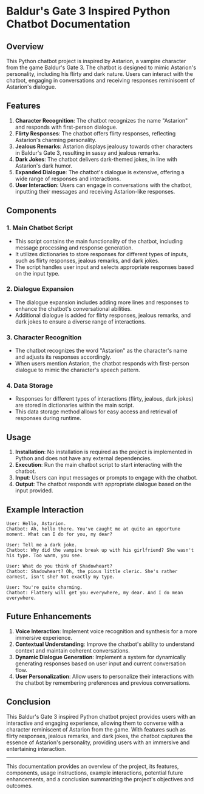 # Baldur's Gate 3 Inspired Python Chatbot Documentation

## Overview
This Python chatbot project is inspired by Astarion, a vampire character from the game Baldur's Gate 3. The chatbot is designed to mimic Astarion's personality, including his flirty and dark nature. Users can interact with the chatbot, engaging in conversations and receiving responses reminiscent of Astarion's dialogue.

## Features
1. **Character Recognition**: The chatbot recognizes the name "Astarion" and responds with first-person dialogue.
2. **Flirty Responses**: The chatbot offers flirty responses, reflecting Astarion's charming personality.
3. **Jealous Remarks**: Astarion displays jealousy towards other characters in Baldur's Gate 3, resulting in sassy and jealous remarks.
4. **Dark Jokes**: The chatbot delivers dark-themed jokes, in line with Astarion's dark humor.
5. **Expanded Dialogue**: The chatbot's dialogue is extensive, offering a wide range of responses and interactions.
6. **User Interaction**: Users can engage in conversations with the chatbot, inputting their messages and receiving Astarion-like responses.

## Components
### 1. Main Chatbot Script
- This script contains the main functionality of the chatbot, including message processing and response generation.
- It utilizes dictionaries to store responses for different types of inputs, such as flirty responses, jealous remarks, and dark jokes.
- The script handles user input and selects appropriate responses based on the input type.

### 2. Dialogue Expansion
- The dialogue expansion includes adding more lines and responses to enhance the chatbot's conversational abilities.
- Additional dialogue is added for flirty responses, jealous remarks, and dark jokes to ensure a diverse range of interactions.

### 3. Character Recognition
- The chatbot recognizes the word "Astarion" as the character's name and adjusts its responses accordingly.
- When users mention Astarion, the chatbot responds with first-person dialogue to mimic the character's speech pattern.

### 4. Data Storage
- Responses for different types of interactions (flirty, jealous, dark jokes) are stored in dictionaries within the main script.
- This data storage method allows for easy access and retrieval of responses during runtime.

## Usage
1. **Installation**: No installation is required as the project is implemented in Python and does not have any external dependencies.
2. **Execution**: Run the main chatbot script to start interacting with the chatbot.
3. **Input**: Users can input messages or prompts to engage with the chatbot.
4. **Output**: The chatbot responds with appropriate dialogue based on the input provided.

## Example Interaction
```
User: Hello, Astarion.
Chatbot: Ah, hello there. You've caught me at quite an opportune moment. What can I do for you, my dear?

User: Tell me a dark joke.
Chatbot: Why did the vampire break up with his girlfriend? She wasn't his type. Too warm, you see.

User: What do you think of Shadowheart?
Chatbot: Shadowheart? Oh, the pious little cleric. She's rather earnest, isn't she? Not exactly my type.

User: You're quite charming.
Chatbot: Flattery will get you everywhere, my dear. And I do mean everywhere.
```

## Future Enhancements
1. **Voice Interaction**: Implement voice recognition and synthesis for a more immersive experience.
2. **Contextual Understanding**: Improve the chatbot's ability to understand context and maintain coherent conversations.
3. **Dynamic Dialogue Generation**: Implement a system for dynamically generating responses based on user input and current conversation flow.
4. **User Personalization**: Allow users to personalize their interactions with the chatbot by remembering preferences and previous conversations.

## Conclusion
This Baldur's Gate 3 inspired Python chatbot project provides users with an interactive and engaging experience, allowing them to converse with a character reminiscent of Astarion from the game. With features such as flirty responses, jealous remarks, and dark jokes, the chatbot captures the essence of Astarion's personality, providing users with an immersive and entertaining interaction.

---

This documentation provides an overview of the project, its features, components, usage instructions, example interactions, potential future enhancements, and a conclusion summarizing the project's objectives and outcomes.
